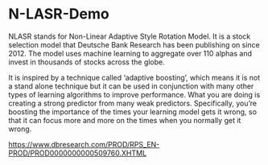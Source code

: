 # N-LASR-Demo

NLASR stands for Non-Linear Adaptive Style Rotation Model. It is a stock selection model that Deutsche Bank Research has been publishing on since 2012. The model uses machine learning to aggregate over 110 alphas and invest in thousands of stocks across the globe.

It is inspired by a technique called ‘adaptive boosting’, which means it is not a stand alone technique but it can be used in conjunction with many other types of learning algorithms to improve performance. What you are doing is creating a strong predictor from many weak predictors. Specifically, you’re boosting the importance of the times your learning model gets it wrong, so that it can focus more and more on the times when you normally get it wrong.

https://www.dbresearch.com/PROD/RPS_EN-PROD/PROD0000000000509760.XHTML
